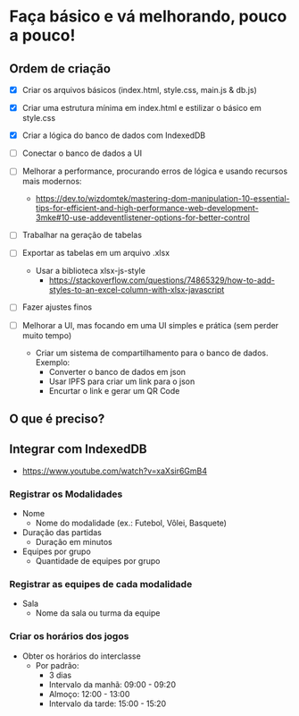 # Faça básico e vá melhorando, pouco a pouco!

## Ordem de criação

- [x] Criar os arquivos básicos (index.html, style.css, main.js & db.js)
- [x] Criar uma estrutura mínima em index.html e estilizar o básico em style.css
- [x] Criar a lógica do banco de dados com IndexedDB
- [ ] Conectar o banco de dados a UI
- [ ] Melhorar a performance, procurando erros de lógica e usando recursos mais modernos:

  - https://dev.to/wizdomtek/mastering-dom-manipulation-10-essential-tips-for-efficient-and-high-performance-web-development-3mke#10-use-addeventlistener-options-for-better-control

- [ ] Trabalhar na geração de tabelas
- [ ] Exportar as tabelas em um arquivo .xlsx
  - Usar a biblioteca xlsx-js-style
    - https://stackoverflow.com/questions/74865329/how-to-add-styles-to-an-excel-column-with-xlsx-javascript
- [ ] Fazer ajustes finos
- [ ] Melhorar a UI, mas focando em uma UI simples e prática (sem perder muito tempo)
  - Criar um sistema de compartilhamento para o banco de dados. Exemplo:
    - Converter o banco de dados em json
    - Usar IPFS para criar um link para o json
    - Encurtar o link e gerar um QR Code

## O que é preciso?

## Integrar com IndexedDB

- https://www.youtube.com/watch?v=xaXsir6GmB4

### Registrar os Modalidades

- Nome
  - Nome do modalidade (ex.: Futebol, Vôlei, Basquete)
- Duração das partidas
  - Duração em minutos
- Equipes por grupo
  - Quantidade de equipes por grupo

### Registrar as equipes de cada modalidade

- Sala
  - Nome da sala ou turma da equipe

### Criar os horários dos jogos

- Obter os horários do interclasse
  - Por padrão:
    - 3 dias
    - Intervalo da manhã: 09:00 - 09:20
    - Almoço: 12:00 - 13:00
    - Intervalo da tarde: 15:00 - 15:20
